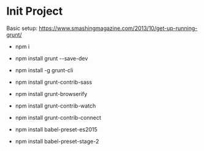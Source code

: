 # Init Project

Basic setup: https://www.smashingmagazine.com/2013/10/get-up-running-grunt/

- npm i
- npm install grunt --save-dev
- npm install -g grunt-cli

- npm install grunt-contrib-sass
- npm install grunt-browserify
- npm install grunt-contrib-watch
- npm install grunt-contrib-connect

- npm install babel-preset-es2015
- npm install babel-preset-stage-2